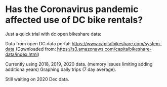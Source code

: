 # Has the Coronavirus pandemic affected use of DC bike rentals?

Just a quick trial with dc open bikeshare data: 

Data from open DC data portal: https://www.capitalbikeshare.com/system-data
(Downloaded from: https://s3.amazonaws.com/capitalbikeshare-data/index.html)

Currently using 2018, 2019, 2020 data.
  (memory issues limiting adding additiona years)
Graphing daily trips (7 day average).
 
Still waiting on 2020 Dec data.
